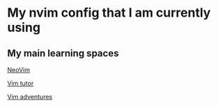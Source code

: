 # My nvim config that I am currently using 

## My main learning spaces

[NeoVim](https://neovim.io/)

[Vim tutor ](http://www2.geog.ucl.ac.uk/~plewis/teaching/unix/vimtutor)

[Vim adventures](https://vim-adventures.com/)
